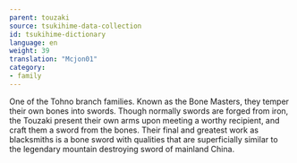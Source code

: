 ```yaml
---
parent: touzaki
source: tsukihime-data-collection
id: tsukihime-dictionary
language: en
weight: 39
translation: "Mcjon01"
category:
- family
---
```


One of the Tohno branch families.
Known as the Bone Masters, they temper their own bones into swords.
Though normally swords are forged from iron, the Touzaki present their own arms upon meeting a worthy recipient, and craft them a sword from the bones.
Their final and greatest work as blacksmiths is a bone sword with qualities that are superficially similar to the legendary mountain destroying sword of mainland China.
